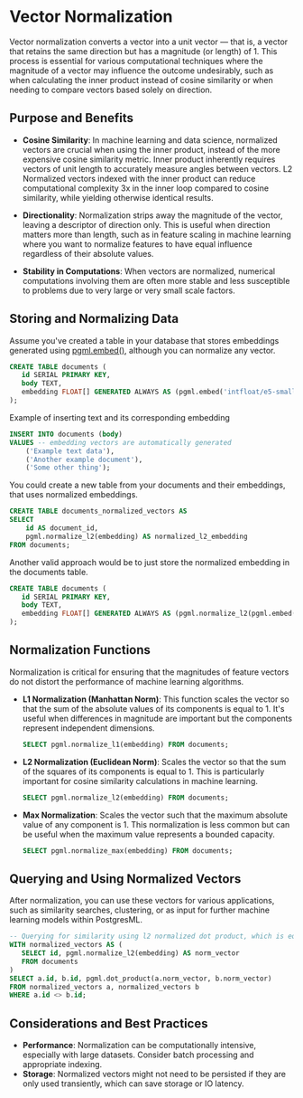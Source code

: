 # Vector Normalization

Vector normalization converts a vector into a unit vector — that is, a vector that retains the same direction but has a magnitude (or length) of 1. This process is essential for various computational techniques where the magnitude of a vector may influence the outcome undesirably, such as when calculating the inner product instead of cosine similarity or when needing to compare vectors based solely on direction.

## Purpose and Benefits

- **Cosine Similarity**: In machine learning and data science, normalized vectors are crucial when using the inner product, instead of the more expensive cosine similarity metric. Inner product inherently requires vectors of unit length to accurately measure angles between vectors. L2 Normalized vectors indexed with the inner product can reduce computational complexity 3x in the inner loop compared to cosine similarity, while yielding otherwise identical results. 

- **Directionality**: Normalization strips away the magnitude of the vector, leaving a descriptor of direction only. This is useful when direction matters more than length, such as in feature scaling in machine learning where you want to normalize features to have equal influence regardless of their absolute values.

- **Stability in Computations**: When vectors are normalized, numerical computations involving them are often more stable and less susceptible to problems due to very large or very small scale factors.

## Storing and Normalizing Data

Assume you've created a table in your database that stores embeddings generated using [pgml.embed()](../../api/sql-extension/pgml.embed.md), although you can normalize any vector.

```sql
CREATE TABLE documents (
   id SERIAL PRIMARY KEY,
   body TEXT,
   embedding FLOAT[] GENERATED ALWAYS AS (pgml.embed('intfloat/e5-small-v2', body)) STORED
);
```

Example of inserting text and its corresponding embedding

```sql
INSERT INTO documents (body)
VALUES -- embedding vectors are automatically generated
    ('Example text data'),
    ('Another example document'),
    ('Some other thing');
```

You could create a new table from your documents and their embeddings, that uses normalized embeddings.  

```sql
CREATE TABLE documents_normalized_vectors AS 
SELECT 
    id AS document_id, 
    pgml.normalize_l2(embedding) AS normalized_l2_embedding
FROM documents;
```

Another valid approach would be to just store the normalized embedding in the documents table.

```sql
CREATE TABLE documents (
   id SERIAL PRIMARY KEY,
   body TEXT,
   embedding FLOAT[] GENERATED ALWAYS AS (pgml.normalize_l2(pgml.embed('intfloat/e5-small-v2', body))) STORED
);
```

## Normalization Functions
   Normalization is critical for ensuring that the magnitudes of feature vectors do not distort the performance of machine learning algorithms.

- **L1 Normalization (Manhattan Norm)**: This function scales the vector so that the sum of the absolute values of its components is equal to 1. It's useful when differences in magnitude are important but the components represent independent dimensions.
    
    ```sql
    SELECT pgml.normalize_l1(embedding) FROM documents;
    ```
  
- **L2 Normalization (Euclidean Norm)**: Scales the vector so that the sum of the squares of its components is equal to 1. This is particularly important for cosine similarity calculations in machine learning.

    ```sql
    SELECT pgml.normalize_l2(embedding) FROM documents;
    ```
  
- **Max Normalization**: Scales the vector such that the maximum absolute value of any component is 1. This normalization is less common but can be useful when the maximum value represents a bounded capacity.

    ```sql
    SELECT pgml.normalize_max(embedding) FROM documents;
    ```

## Querying and Using Normalized Vectors
   After normalization, you can use these vectors for various applications, such as similarity searches, clustering, or as input for further machine learning models within PostgresML.

```sql
-- Querying for similarity using l2 normalized dot product, which is equivalent to cosine similarity
WITH normalized_vectors AS (
   SELECT id, pgml.normalize_l2(embedding) AS norm_vector
   FROM documents
)
SELECT a.id, b.id, pgml.dot_product(a.norm_vector, b.norm_vector)
FROM normalized_vectors a, normalized_vectors b
WHERE a.id <> b.id;
```

## Considerations and Best Practices
   
- **Performance**: Normalization can be computationally intensive, especially with large datasets. Consider batch processing and appropriate indexing.
- **Storage**: Normalized vectors might not need to be persisted if they are only used transiently, which can save storage or IO latency.
